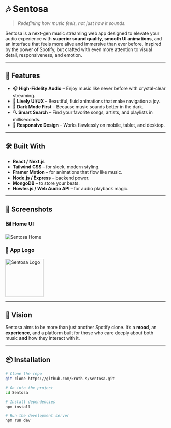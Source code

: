 # 🎶 Sentosa

> _Redefining how music feels, not just how it sounds._

Sentosa is a next-gen music streaming web app designed to elevate your audio experience with **superior sound quality**, **smooth UI animations**, and an interface that feels more alive and immersive than ever before. Inspired by the power of Spotify, but crafted with even more attention to visual detail, responsiveness, and emotion.

---

## 🚀 Features

- 🎧 **High-Fidelity Audio** – Enjoy music like never before with crystal-clear streaming.
- 💫 **Lively UI/UX** – Beautiful, fluid animations that make navigation a joy.
- 🌙 **Dark Mode First** – Because music sounds better in the dark.
- 🔍 **Smart Search** – Find your favorite songs, artists, and playlists in milliseconds.
- 📱 **Responsive Design** – Works flawlessly on mobile, tablet, and desktop.

---

## 🛠️ Built With

- **React / Next.js**
- **Tailwind CSS** – for sleek, modern styling.
- **Framer Motion** – for animations that flow like music.
- **Node.js / Express** – backend power.
- **MongoDB** – to store your beats.
- **Howler.js / Web Audio API** – for audio playback magic.

---

## 📸 Screenshots

### 🖼️ Home UI  
![Sentosa Home](https://raw.githubusercontent.com/kruth-s/Sentosa/main/assets/home-ui.png)

### 🎵 App Logo  
<img src="https://raw.githubusercontent.com/kruth-s/Sentosa/main/assets/sentosa-logo.png" alt="Sentosa Logo" width="120"/>

---

## 🔮 Vision

Sentosa aims to be more than just another Spotify clone. It’s a **mood**, an **experience**, and a platform built for those who care deeply about both music **and** how they interact with it.

---

## 📦 Installation

```bash
# Clone the repo
git clone https://github.com/kruth-s/Sentosa.git

# Go into the project
cd Sentosa

# Install dependencies
npm install

# Run the development server
npm run dev
